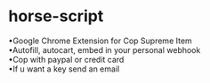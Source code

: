 # horse-script
•Google Chrome Extension for Cop Supreme Item<br>
•Autofill, autocart, embed in your personal webhook<br>
•Cop with paypal or credit card<br>
•If u want a key send an email<br>
